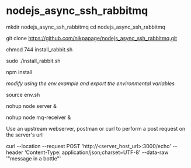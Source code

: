 # nodejs_async_ssh_rabbitmq

mkdir nodejs_async_ssh_rabbitmq
cd nodejs_async_ssh_rabbitmq

git clone https://github.com/nikpapage/nodejs_async_ssh_rabbitmq.git

chmod 744 install_rabbit.sh

sudo ./install_rabbit.sh

npm install

*modify using the env.example and export the environmental variables*


source env.sh

nohup node server &


nohup node mq-receiver &

Use an upstream webserver, postman or curl to perform a post request on the server's url 

curl --location --request POST 'http://<server_host_url>:3000/echo' --header 'Content-Type: application/json;charset=UTF-8' --data-raw '"message in a bottle"'
